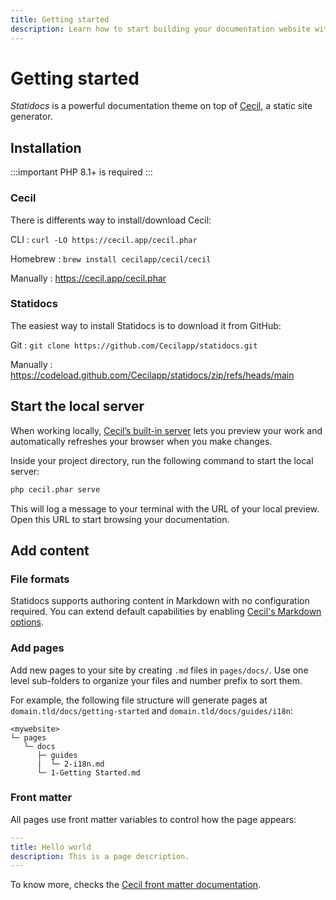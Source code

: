 ```yaml
---
title: Getting started
description: Learn how to start building your documentation website with Statidocs, powered by Cecil.
---
```

# Getting started

_Statidocs_ is a powerful documentation theme on top of [Cecil](https://cecil.app), a static site generator.

## Installation

:::important
PHP 8.1+ is required
:::

### Cecil

There is differents way to install/download Cecil:

CLI
: `curl -LO https://cecil.app/cecil.phar`

Homebrew
: `brew install cecilapp/cecil/cecil`

Manually
: <https://cecil.app/cecil.phar>

### Statidocs

The easiest way to install Statidocs is to download it from GitHub:

Git
: `git clone https://github.com/Cecilapp/statidocs.git`

Manually
: <https://codeload.github.com/Cecilapp/statidocs/zip/refs/heads/main>

## Start the local server

When working locally, [Cecil’s built-in server](https://cecil.app/documentation/commands/#serve) lets you preview your work and automatically refreshes your browser when you make changes.

Inside your project directory, run the following command to start the local server:

```bash
php cecil.phar serve
```

This will log a message to your terminal with the URL of your local preview. Open this URL to start browsing your documentation.

## Add content

### File formats

Statidocs supports authoring content in Markdown with no configuration required. You can extend default capabilities by enabling [Cecil's Markdown options](https://cecil.app/documentation/content/#markdown).

### Add pages

Add new pages to your site by creating `.md` files in `pages/docs/`. Use one level sub-folders to organize your files and number prefix to sort them.

For example, the following file structure will generate pages at `domain.tld/docs/getting-started` and `domain.tld/docs/guides/i18n`:

```text
<mywebsite>
└─ pages
   └─ docs
      ├─ guides
      |  └─ 2-i18n.md
      └─ 1-Getting Started.md
```

### Front matter

All pages use front matter variables to control how the page appears:

```yaml
---
title: Hello world
description: This is a page description.
---
```

To know more, checks the [Cecil front matter documentation](https://cecil.app/documentation/content/#front-matter).
